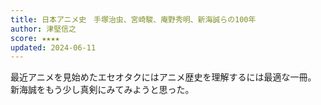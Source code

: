 ```yaml
---
title: 日本アニメ史　手塚治虫、宮崎駿、庵野秀明、新海誠らの100年
author: 津堅信之
score: ★★★★
updated: 2024-06-11
---
```


最近アニメを見始めたエセオタクにはアニメ歴史を理解するには最適な一冊。
新海誠をもう少し真剣にみてみようと思った。
